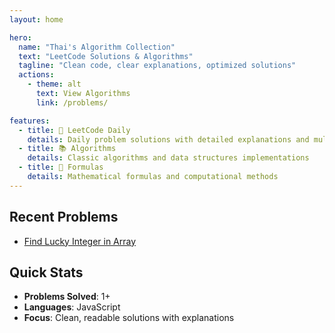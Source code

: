 ```yaml
---
layout: home

hero:
  name: "Thai's Algorithm Collection"
  text: "LeetCode Solutions & Algorithms"
  tagline: "Clean code, clear explanations, optimized solutions"
  actions:
    - theme: alt
      text: View Algorithms
      link: /problems/

features:
  - title: 🧩 LeetCode Daily
    details: Daily problem solutions with detailed explanations and multiple approaches
  - title: 📚 Algorithms
    details: Classic algorithms and data structures implementations
  - title: 🔢 Formulas
    details: Mathematical formulas and computational methods
---
```


## Recent Problems

- [Find Lucky Integer in Array](/problems/find-lucky-integer)

## Quick Stats

- **Problems Solved**: 1+
- **Languages**: JavaScript
- **Focus**: Clean, readable solutions with explanations

